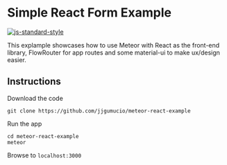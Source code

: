 # Simple React Form Example

[![js-standard-style](https://img.shields.io/badge/code%20style-standard-brightgreen.svg)](http://standardjs.com/)

This explample showcases how to use Meteor with React as the front-end library,
FlowRouter for app routes and some material-ui to make ux/design easier.

## Instructions

Download the code

```
git clone https://github.com/jjgumucio/meteor-react-example
```

Run the app

```
cd meteor-react-example
meteor
```

Browse to ```localhost:3000```
